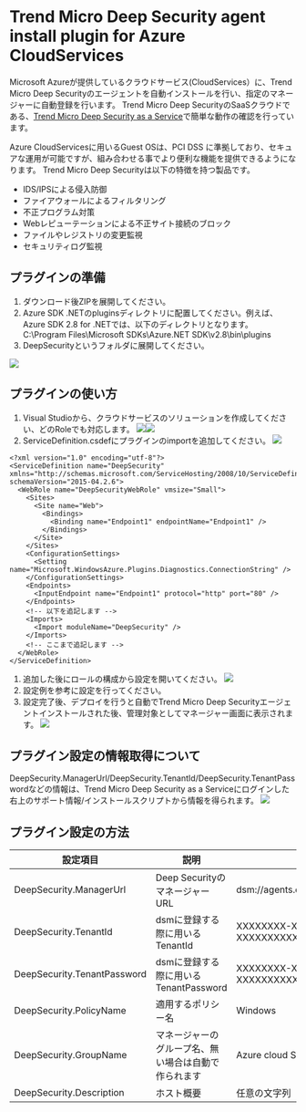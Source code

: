 # Trend Micro Deep Security agent install plugin for Azure CloudServices

Microsoft Azureが提供しているクラウドサービス(CloudServices）に、Trend Micro Deep Securityのエージェントを自動インストールを行い、指定のマネージャーに自動登録を行います。
Trend Micro Deep SecurityのSaaSクラウドである、[Trend Micro Deep Security as a Service](https://www.trendmicro.co.jp/jp/business/products/tmdsaas/)で簡単な動作の確認を行っています。

Azure CloudServicesに用いるGuest OSは、PCI DSS に準拠しており、セキュアな運用が可能ですが、組み合わせる事でより便利な機能を提供できるようになります。
Trend Micro Deep Securityは以下の特徴を持つ製品です。
- IDS/IPSによる侵入防御
- ファイアウォールによるフィルタリング
- 不正プログラム対策
- Webレピューテーションによる不正サイト接続のブロック
- ファイルやレジストリの変更監視
- セキュリティログ監視

## プラグインの準備

1. ダウンロード後ZIPを展開してください。
1. Azure SDK .NETのpluginsディレクトリに配置してください。例えば、Azure SDK 2.8 for .NETでは、以下のディレクトリとなります。
C:\Program Files\Microsoft SDKs\Azure\.NET SDK\v2.8\bin\plugins
1. DeepSecurityというフォルダに展開してください。

![](img/azds0.png)

## プラグインの使い方

1. Visual Studioから、クラウドサービスのソリューションを作成してください、どのRoleでも対応します。
![](img/azds1.png)![](img/azds2.png)
1. ServiceDefinition.csdefにプラグインのimportを追加してください。
![](img/azds3.png)
```
<?xml version="1.0" encoding="utf-8"?>
<ServiceDefinition name="DeepSecurity" xmlns="http://schemas.microsoft.com/ServiceHosting/2008/10/ServiceDefinition" schemaVersion="2015-04.2.6">
  <WebRole name="DeepSecurityWebRole" vmsize="Small">
    <Sites>
      <Site name="Web">
        <Bindings>
          <Binding name="Endpoint1" endpointName="Endpoint1" />
        </Bindings>
      </Site>
    </Sites>
    <ConfigurationSettings>
      <Setting name="Microsoft.WindowsAzure.Plugins.Diagnostics.ConnectionString" />
    </ConfigurationSettings>
    <Endpoints>
      <InputEndpoint name="Endpoint1" protocol="http" port="80" />
    </Endpoints>
    <!-- 以下を追記します -->
    <Imports>
      <Import moduleName="DeepSecurity" />
    </Imports>
    <!-- ここまで追記します -->
  </WebRole>
</ServiceDefinition>
```
1. 追加した後にロールの構成から設定を開いてください。
![](img/azds4.png)
1. 設定例を参考に設定を行ってください。
1. 設定完了後、デプロイを行うと自動でTrend Micro Deep Securityエージェントインストールされた後、管理対象としてマネージャー画面に表示されます。
![](img/azds7.png)

## プラグイン設定の情報取得について

DeepSecurity.ManagerUrl/DeepSecurity.TenantId/DeepSecurity.TenantPasswordなどの情報は、Trend Micro Deep Security as a Serviceにログインした右上のサポート情報/インストールスクリプトから情報を得られます。
![](img/azds6.png)

## プラグイン設定の方法

| 設定項目 | 説明 | 設定例 |
| ------------- |-------------|-------------|
| DeepSecurity.ManagerUrl| Deep SecurityのマネージャーURL | dsm://agents.deepsecurity.trendmicro.com:443/ |
| DeepSecurity.TenantId | dsmに登録する際に用いるTenantId | XXXXXXXX-XXXX-XXXX-XXXX-XXXXXXXXXXXX |
| DeepSecurity.TenantPassword | dsmに登録する際に用いるTenantPassword | XXXXXXXX-XXXX-XXXX-XXXX-XXXXXXXXXXX |
| DeepSecurity.PolicyName | 適用するポリシー名 | Windows |
| DeepSecurity.GroupName | マネージャーのグループ名、無い場合は自動で作られます | Azure cloud Service Production |
| DeepSecurity.Description | ホスト概要 | 任意の文字列 |

